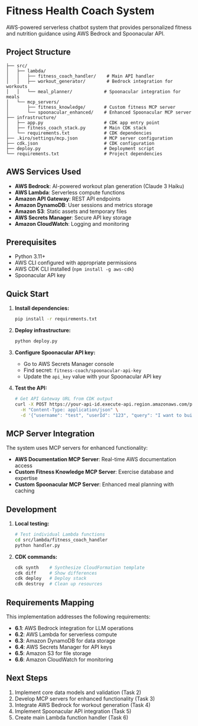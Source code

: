 # Fitness Health Coach System

AWS-powered serverless chatbot system that provides personalized fitness and nutrition guidance using AWS Bedrock and Spoonacular API.

## Project Structure

```
├── src/
│   ├── lambda/
│   │   ├── fitness_coach_handler/    # Main API handler
│   │   ├── workout_generator/        # Bedrock integration for workouts
│   │   └── meal_planner/            # Spoonacular integration for meals
│   └── mcp_servers/
│       ├── fitness_knowledge/       # Custom fitness MCP server
│       └── spoonacular_enhanced/    # Enhanced Spoonacular MCP server
├── infrastructure/
│   ├── app.py                       # CDK app entry point
│   ├── fitness_coach_stack.py       # Main CDK stack
│   └── requirements.txt             # CDK dependencies
├── .kiro/settings/mcp.json          # MCP server configuration
├── cdk.json                         # CDK configuration
├── deploy.py                        # Deployment script
└── requirements.txt                 # Project dependencies
```

## AWS Services Used

- **AWS Bedrock**: AI-powered workout plan generation (Claude 3 Haiku)
- **AWS Lambda**: Serverless compute functions
- **Amazon API Gateway**: REST API endpoints
- **Amazon DynamoDB**: User sessions and metrics storage
- **Amazon S3**: Static assets and temporary files
- **AWS Secrets Manager**: Secure API key storage
- **Amazon CloudWatch**: Logging and monitoring

## Prerequisites

- Python 3.11+
- AWS CLI configured with appropriate permissions
- AWS CDK CLI installed (`npm install -g aws-cdk`)
- Spoonacular API key

## Quick Start

1. **Install dependencies:**
   ```bash
   pip install -r requirements.txt
   ```

2. **Deploy infrastructure:**
   ```bash
   python deploy.py
   ```

3. **Configure Spoonacular API key:**
   - Go to AWS Secrets Manager console
   - Find secret: `fitness-coach/spoonacular-api-key`
   - Update the `api_key` value with your Spoonacular API key

4. **Test the API:**
   ```bash
   # Get API Gateway URL from CDK output
   curl -X POST https://your-api-id.execute-api.region.amazonaws.com/prod/fitness-coach \
     -H "Content-Type: application/json" \
     -d '{"username": "test", "userId": "123", "query": "I want to build muscle"}'
   ```

## MCP Server Integration

The system uses MCP servers for enhanced functionality:

- **AWS Documentation MCP Server**: Real-time AWS documentation access
- **Custom Fitness Knowledge MCP Server**: Exercise database and expertise
- **Custom Spoonacular MCP Server**: Enhanced meal planning with caching

## Development

1. **Local testing:**
   ```bash
   # Test individual Lambda functions
   cd src/lambda/fitness_coach_handler
   python handler.py
   ```

2. **CDK commands:**
   ```bash
   cdk synth    # Synthesize CloudFormation template
   cdk diff     # Show differences
   cdk deploy   # Deploy stack
   cdk destroy  # Clean up resources
   ```

## Requirements Mapping

This implementation addresses the following requirements:
- **6.1**: AWS Bedrock integration for LLM operations
- **6.2**: AWS Lambda for serverless compute
- **6.3**: Amazon DynamoDB for data storage
- **6.4**: AWS Secrets Manager for API keys
- **6.5**: Amazon S3 for file storage
- **6.6**: Amazon CloudWatch for monitoring

## Next Steps

1. Implement core data models and validation (Task 2)
2. Develop MCP servers for enhanced functionality (Task 3)
3. Integrate AWS Bedrock for workout generation (Task 4)
4. Implement Spoonacular API integration (Task 5)
5. Create main Lambda function handler (Task 6)
